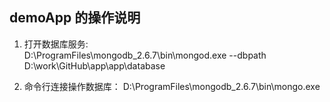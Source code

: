 ## demoApp 的操作说明 ##

1. 打开数据库服务:<br>
	D:\ProgramFiles\mongodb_2.6.7\bin\mongod.exe --dbpath D:\work\GitHub\app\app\database

2. 命令行连接操作数据库：
	D:\ProgramFiles\mongodb_2.6.7\bin\mongo.exe